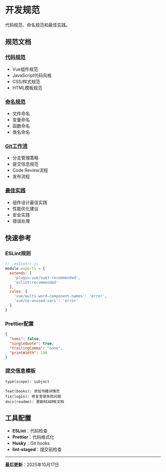 # 开发规范

代码规范、命名规范和最佳实践。

## 规范文档

### [代码规范](./code-style.md)

- Vue组件规范
- JavaScript代码风格
- CSS/样式规范
- HTML模板规范

### [命名规范](./naming.md)

- 文件命名
- 变量命名
- 函数命名
- 类名命名

### [Git工作流](./git-workflow.md)

- 分支管理策略
- 提交信息规范
- Code Review流程
- 发布流程

### [最佳实践](./best-practices.md)

- 组件设计最佳实践
- 性能优化建议
- 安全实践
- 错误处理

## 快速参考

### ESLint规则

```javascript
// .eslintrc.js
module.exports = {
  extends: [
    'plugin:vue/vue3-recommended',
    'eslint:recommended'
  ],
  rules: {
    'vue/multi-word-component-names': 'error',
    'vue/no-unused-vars': 'error'
  }
}
```

### Prettier配置

```json
{
  "semi": false,
  "singleQuote": true,
  "trailingComma": "none",
  "printWidth": 100
}
```

### 提交信息模板

```
type(scope): subject

feat(books): 添加书籍详情页
fix(login): 修复登录失败问题
docs(readme): 更新README文档
```

## 工具配置

- **ESLint**：代码检查
- **Prettier**：代码格式化
- **Husky**：Git hooks
- **lint-staged**：提交前检查

---

**最后更新**：2025年10月17日

